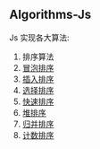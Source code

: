 ## Algorithms-Js

Js 实现各大算法:

1. 排序算法
 1. [冒泡排序](./sort/BubbleSort.js)
 2. [插入排序](./sort/InsertSort.js)
 3. [选择排序](./sort/SelectionSort.js)
 4. [快速排序](./sort/QuickSort.js)
 5. [堆排序](./sort/HeapSort.js)
 6. [归并排序](./sort/MergeSort.js)
 7. [计数排序](./sort/CountingSort.js)
